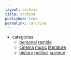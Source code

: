 ```yaml
---
layout: archive
title: archive
published: true
permalink: /archive
---
```

- categories
	- <a href="archive/personal">personal</a> <a href="archive/ramble">ramble</a>   
	- <a href="archive/cinema">cinema</a> <a href="archive/music">music</a> <a href="archive/literature">literature</a>   
	- <a href="archive/history">history</a> <a href="archive/politics">politics</a> <a href="archive/science">science</a>
